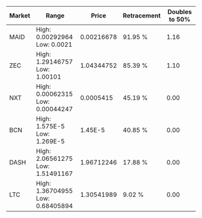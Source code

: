 | Market | Range | Price| Retracement | Doubles to 50% |
| --- | --- | --- | --- | --- |
| MAID | High: 0.00292964<br />Low: 0.0021 | 0.00216678 | 91.95 % | 1.16 |
| ZEC | High: 1.29146757<br />Low: 1.00101 | 1.04344752 | 85.39 % | 1.10 |
| NXT | High: 0.00062315<br />Low: 0.00044247 | 0.0005415 | 45.19 % | 0.00 |
| BCN | High: 1.575E-5<br />Low: 1.269E-5 | 1.45E-5 | 40.85 % | 0.00 |
| DASH | High: 2.06561275<br />Low: 1.51491167 | 1.96712246 | 17.88 % | 0.00 |
| LTC | High: 1.36704955<br />Low: 0.68405894 | 1.30541989 | 9.02 % | 0.00 |

